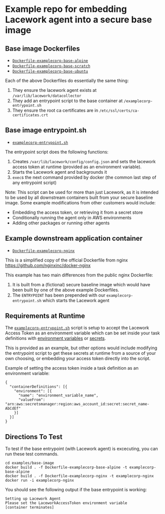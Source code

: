 # Example repo for embedding Lacework agent into a secure base image


## Base image Dockerfiles
- [`Dockerfile-examplecorp-base-alpine`](Dockerfile-examplecorp-base-alpine)
- [`Dockerfile-examplecorp-base-scratch`](Dockerfile-examplecorp-base-scratch)
- [`Dockerfile-examplecorp-base-ubuntu`](Dockerfile-examplecorp-base-ubuntu)

Each of the above Dockerfiles do essentially the same thing:

1. They ensure the lacework agent exists at `/var/lib/lacework/datacollector`
1. They add an entrypoint script to the base container at `/examplecorp-entrypoint.sh`
1. They ensure the root ca certificates are in `/etc/ssl/certs/ca-certificates.crt`

## Base image entrypoint.sh
- [`examplecorp-entrypoint.sh`](examplecorp-entrypoint.sh)

The entrypoint script does the following functions:
1. Creates `/var/lib/lacework/config/config.json` and sets the lacework access token at runtime (provided as an environment variable).
1. Starts the Lacework agent and backgrounds it
1. `exec`s the next command provided by docker (the common last step of any entrypoint script)

Note: This script can be used for more than just Lacework, as it is intended to be used by all downstream containers built from your secure baseline image.  Some example modifications from other customers would include:

- Embedding the access token, or retrieving it from a secret store
- Conditionally running the agent only in AWS environments
- Adding other packages or running other agents


## Example downstream application container
- [`Dockerfile-examplecorp-nginx`](Dockerfile-examplecorp-nginx)

This is a simplified copy of the official Dockerfile from nginx https://github.com/nginxinc/docker-nginx

This example has two main differences from the public nginx Dockerfile:

1. It is built from a (fictional) secure baseline image which would have been built by one of the above example Dockerfiles.
1. The `ENTRYPOINT` has been prepended with our `examplecorp-entrypoint.sh` which starts the Lacework agent

## Requirements at Runtime

The [`examplecorp-entrypoint.sh`](examplecorp-entrypoint.sh) script is setup to accept the Lacework Access Token as an environment variable which can be set inside your task definitions with [environment variables](https://docs.aws.amazon.com/AmazonECS/latest/developerguide/taskdef-envfiles.html) or [secrets](https://docs.aws.amazon.com/AmazonECS/latest/developerguide/specifying-sensitive-data-secrets.html).

This is provided as an example, but other options would include modifying the entrypoint script to get these secrets at runtime from a source of your own choosing, or embedding your access token directly into the script.

Example of setting the access token inside a task definition as an environment variable:

```
{
  "containerDefinitions": [{
    "environment": [{
      "name": "environment_variable_name",
      "valueFrom": "arn:aws:secretsmanager:region:aws_account_id:secret:secret_name-AbCdEf"
    }]
  }]
}
```

## Directions To Test

To test if the base entrypoint (with Lacework agent) is excecuting, you can run these test commands.

```
cd examples/base-image
docker build . -f Dockerfile-examplecorp-base-alpine -t examplecorp-base-alpine
docker build . -f Dockerfile-examplecorp-nginx -t examplecorp-nginx
docker run -i examplecorp-nginx
```

You should see the following output if the base entrypoint is working:

```
Setting up Lacework Agent
Please set the LaceworkAccessToken environment variable
[container terminates]
```